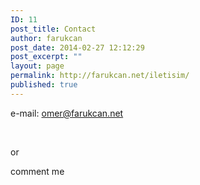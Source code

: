```yaml
---
ID: 11
post_title: Contact
author: farukcan
post_date: 2014-02-27 12:12:29
post_excerpt: ""
layout: page
permalink: http://farukcan.net/iletisim/
published: true
---
```

e-mail: omer@farukcan.net

&nbsp;

or

comment me